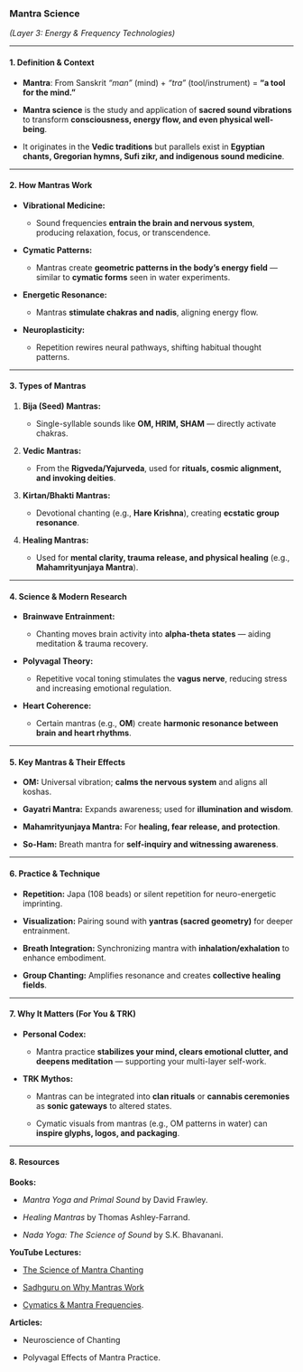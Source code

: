 ### **Mantra Science**

_(Layer 3: Energy & Frequency Technologies)_

---

#### **1. Definition & Context**

- **Mantra**: From Sanskrit _“man”_ (mind) + _“tra”_ (tool/instrument) = **“a tool for the mind.”**
    
- **Mantra science** is the study and application of **sacred sound vibrations** to transform **consciousness, energy flow, and even physical well-being**.
    
- It originates in the **Vedic traditions** but parallels exist in **Egyptian chants, Gregorian hymns, Sufi zikr, and indigenous sound medicine**.
    

---

#### **2. How Mantras Work**

- **Vibrational Medicine:**
    
    - Sound frequencies **entrain the brain and nervous system**, producing relaxation, focus, or transcendence.
        
- **Cymatic Patterns:**
    
    - Mantras create **geometric patterns in the body’s energy field** — similar to **cymatic forms** seen in water experiments.
        
- **Energetic Resonance:**
    
    - Mantras **stimulate chakras and nadis**, aligning energy flow.
        
- **Neuroplasticity:**
    
    - Repetition rewires neural pathways, shifting habitual thought patterns.
        

---

#### **3. Types of Mantras**

1. **Bija (Seed) Mantras:**
    
    - Single-syllable sounds like **OM, HRIM, SHAM** — directly activate chakras.
        
2. **Vedic Mantras:**
    
    - From the **Rigveda/Yajurveda**, used for **rituals, cosmic alignment, and invoking deities**.
        
3. **Kirtan/Bhakti Mantras:**
    
    - Devotional chanting (e.g., **Hare Krishna**), creating **ecstatic group resonance**.
        
4. **Healing Mantras:**
    
    - Used for **mental clarity, trauma release, and physical healing** (e.g., **Mahamrityunjaya Mantra**).
        

---

#### **4. Science & Modern Research**

- **Brainwave Entrainment:**
    
    - Chanting moves brain activity into **alpha-theta states** — aiding meditation & trauma recovery.
        
- **Polyvagal Theory:**
    
    - Repetitive vocal toning stimulates the **vagus nerve**, reducing stress and increasing emotional regulation.
        
- **Heart Coherence:**
    
    - Certain mantras (e.g., **OM**) create **harmonic resonance between brain and heart rhythms**.
        

---

#### **5. Key Mantras & Their Effects**

- **OM:** Universal vibration; **calms the nervous system** and aligns all koshas.
    
- **Gayatri Mantra:** Expands awareness; used for **illumination and wisdom**.
    
- **Mahamrityunjaya Mantra:** For **healing, fear release, and protection**.
    
- **So-Ham:** Breath mantra for **self-inquiry and witnessing awareness**.
    

---

#### **6. Practice & Technique**

- **Repetition:** Japa (108 beads) or silent repetition for neuro-energetic imprinting.
    
- **Visualization:** Pairing sound with **yantras (sacred geometry)** for deeper entrainment.
    
- **Breath Integration:** Synchronizing mantra with **inhalation/exhalation** to enhance embodiment.
    
- **Group Chanting:** Amplifies resonance and creates **collective healing fields**.
    

---

#### **7. Why It Matters (For You & TRK)**

- **Personal Codex:**
    
    - Mantra practice **stabilizes your mind, clears emotional clutter, and deepens meditation** — supporting your multi-layer self-work.
        
- **TRK Mythos:**
    
    - Mantras can be integrated into **clan rituals** or **cannabis ceremonies** as **sonic gateways** to altered states.
        
    - Cymatic visuals from mantras (e.g., OM patterns in water) can **inspire glyphs, logos, and packaging**.
        

---

#### **8. Resources**

**Books:**

- _Mantra Yoga and Primal Sound_ by David Frawley.
    
- _Healing Mantras_ by Thomas Ashley-Farrand.
    
- _Nada Yoga: The Science of Sound_ by S.K. Bhavanani.
    

**YouTube Lectures:**

- [The Science of Mantra Chanting](https://www.youtube.com/watch?v=w5wiGXe1OJE)
    
- [Sadhguru on Why Mantras Work](https://www.youtube.com/watch?v=QzvQd6wBYkA)
    
- [Cymatics & Mantra Frequencies](https://www.youtube.com/watch?v=wvJAgrUBF4w).
    

**Articles:**

- Neuroscience of Chanting
    
- Polyvagal Effects of Mantra Practice.
